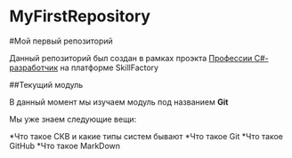 # MyFirstRepository
#Мой первый репозиторий

Данный репозиторий был создан в рамках проэкта [Профессии C#-разработчик](https://skillfactory.ru/csharp) на платформе SkillFactory

##Текущий модуль

В данный момент мы изучаем модуль под названием **Git**

Мы уже знаем следующие вещи:

*Что такое СКВ и какие типы систем бывают
*Что такое Git
*Что такое GitHub
*Что такое MarkDown
